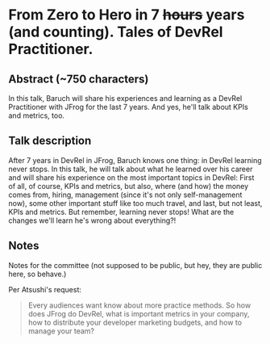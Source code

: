 # From Zero to Hero in 7 ~~hours~~ years (and counting). Tales of DevRel Practitioner. #

## Abstract (~750 characters) ##

In this talk, Baruch will share his experiences and learning as a DevRel Practitioner with JFrog for the last 7 years. And yes, he'll talk about KPIs and metrics, too.

## Talk description ##

After 7 years in DevRel in JFrog, Baruch knows one thing: in DevRel learning never stops. In this talk, he will talk about what he learned over his career and will share his experience on the most important topics in DevRel: First of all, of course, KPIs and metrics, but also, where (and how) the money comes from, hiring, management (since it's not only self-management now), some other important stuff like too much travel, and last, but not least, KPIs and metrics. But remember, learning never stops! What are the changes we'll learn he's wrong about everything?!
## Notes ##

Notes for the committee (not supposed to be public, but hey, they are public here, so behave.)

Per Atsushi's request:
> Every audiences want know about more practice methods. So how does JFrog do DevRel, what is important metrics in your company, how to distribute your developer marketing budgets, and how to manage your team? 
